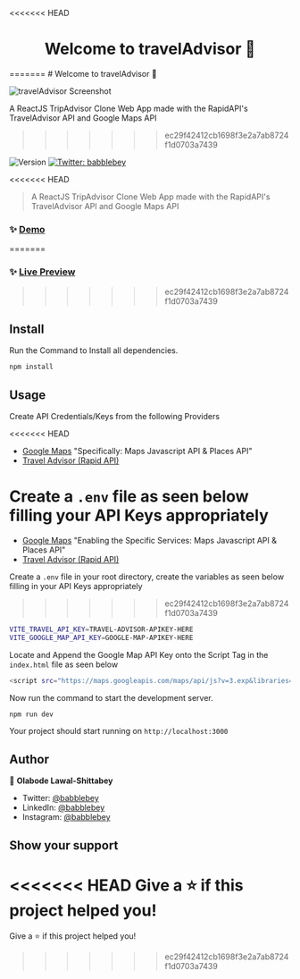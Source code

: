 <<<<<<< HEAD
<h1 align="center">Welcome to travelAdvisor 👋</h1>
=======
# Welcome to travelAdvisor 👋

![travelAdvisor Screenshot](https://i.ibb.co/WBNyy3Q/screenshot-traveladvisor-bey-netlify-app-2022-06-15-14-43-15.png)

A ReactJS TripAdvisor Clone Web App made with the RapidAPI's TravelAdvisor API and Google Maps API

>>>>>>> ec29f42412cb1698f3e2a7ab8724f1d0703a7439
<p>
  <img alt="Version" src="https://img.shields.io/badge/version-0.0.0-blue.svg?cacheSeconds=2592000" />
  <a href="https://twitter.com/babblebey" target="_blank">
    <img alt="Twitter: babblebey" src="https://img.shields.io/twitter/follow/babblebey.svg?style=social" />
  </a>
</p>

<<<<<<< HEAD
> A ReactJS TripAdvisor Clone Web App made with the RapidAPI's TravelAdvisor API and Google Maps API

### ✨ [Demo](https://traveladvisor-bey.netlify.app/)
=======

### ✨ [Live Preview](https://traveladvisor-bey.netlify.app/)
>>>>>>> ec29f42412cb1698f3e2a7ab8724f1d0703a7439

## Install
Run the Command to Install all dependencies.
```sh
npm install
```

## Usage

Create API Credentials/Keys from the following Providers

<<<<<<< HEAD
* [Google Maps](https://console.cloud.google.com/) "Specifically: Maps Javascript API & Places API"
* [Travel Advisor (Rapid API)](https://rapidapi.com/apidojo/api/travel-advisor/)

Create a `.env` file as seen below filling your API Keys appropriately
=======
* [Google Maps](https://console.cloud.google.com/) "Enabling the Specific Services: Maps Javascript API & Places API"
* [Travel Advisor (Rapid API)](https://rapidapi.com/apidojo/api/travel-advisor/)

Create a `.env` file in your root directory, create the variables as seen below filling in your API Keys appropriately
>>>>>>> ec29f42412cb1698f3e2a7ab8724f1d0703a7439
```sh
VITE_TRAVEL_API_KEY=TRAVEL-ADVISOR-APIKEY-HERE
VITE_GOOGLE_MAP_API_KEY=GOOGLE-MAP-APIKEY-HERE
```
Locate and Append the Google Map API Key onto the Script Tag in the `index.html` file as seen below
```sh
<script src="https://maps.googleapis.com/maps/api/js?v=3.exp&libraries=geometry,drawing,places&key=GOOGLE-MAP-APIKEY-HERE"></script>
```
Now run the command to start the development server.
```sh
npm run dev
```
Your project should start running on `http://localhost:3000`

## Author

👤 **Olabode Lawal-Shittabey**

* Twitter: [@babblebey](https://twitter.com/babblebey)
* LinkedIn: [@babblebey](https://linkedin.com/in/babblebey)
* Instagram: [@babblebey](https://instagram.com/babblebey)

## Show your support

<<<<<<< HEAD
Give a ⭐️ if this project helped you!
=======
Give a ⭐️ if this project helped you!
>>>>>>> ec29f42412cb1698f3e2a7ab8724f1d0703a7439
